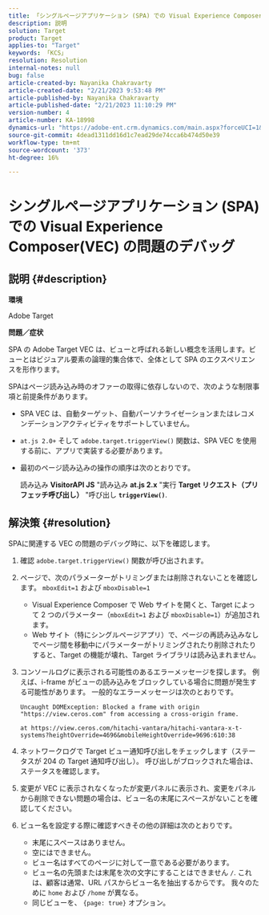 ```yaml
---
title: 「シングルページアプリケーション (SPA) での Visual Experience Composer(VEC) の問題のデバッグ」
description: 説明
solution: Target
product: Target
applies-to: "Target"
keywords: 「KCS」
resolution: Resolution
internal-notes: null
bug: false
article-created-by: Nayanika Chakravarty
article-created-date: "2/21/2023 9:53:48 PM"
article-published-by: Nayanika Chakravarty
article-published-date: "2/21/2023 11:10:29 PM"
version-number: 4
article-number: KA-18998
dynamics-url: "https://adobe-ent.crm.dynamics.com/main.aspx?forceUCI=1&pagetype=entityrecord&etn=knowledgearticle&id=3a0a8733-32b2-ed11-83fe-6045bd006704"
source-git-commit: 4dead1311dd16d1c7ead29de74cca6b474d50e39
workflow-type: tm+mt
source-wordcount: '373'
ht-degree: 16%

---
```


# シングルページアプリケーション (SPA) での Visual Experience Composer(VEC) の問題のデバッグ

## 説明 {#description}


<b>環境</b>

Adobe Target

<b>問題／症状</b>

SPA の Adobe Target VEC は、ビューと呼ばれる新しい概念を活用します。ビューとはビジュアル要素の論理的集合体で、全体として SPA のエクスペリエンスを形作ります。

SPAはページ読み込み時のオファーの取得に依存しないので、次のような制限事項と前提条件があります。

- SPA VEC は、自動ターゲット、自動パーソナライゼーションまたはレコメンデーションアクティビティをサポートしていません。
- `at.js 2.0+` そして `adobe.target.triggerView()` 関数は、SPA VEC を使用する前に、アプリで実装する必要があります。
- 最初のページ読み込みの操作の順序は次のとおりです。



   読み込み <b>VisitorAPI JS</b> &quot;読み込み <b>at.js 2.x</b> &quot;実行 <b>Target リクエスト（プリフェッチ呼び出し）</b> &quot;呼び出し <b>`triggerView()`</b>.



## 解決策 {#resolution}


SPAに関連する VEC の問題のデバッグ時に、以下を確認します。

1. 確認 `adobe.target.triggerView()` 関数が呼び出されます。
2. ページで、次のパラメーターがトリミングまたは削除されないことを確認します。 `mboxEdit=1` および `mboxDisable=1`

   - Visual Experience Composer で Web サイトを開くと、Target によって 2 つのパラメーター（`mboxEdit=1` および `mboxDisable=1`）が追加されます。
   - Web サイト（特にシングルページアプリ）で、ページの再読み込みなしでページ間を移動中にパラメーターがトリミングされたり削除されたりすると、Target の機能が壊れ、Target ライブラリは読み込まれません。
3. コンソールログに表示される可能性のあるエラーメッセージを探します。 例えば、i-frame がビューの読み込みをブロックしている場合に問題が発生する可能性があります。 一般的なエラーメッセージは次のとおりです。<br>

   ```
   Uncaught DOMException: Blocked a frame with origin "https://view.ceros.com" from accessing a cross-origin frame.
   
   at https://view.ceros.com/hitachi-vantara/hitachi-vantara-x-t-systems?heightOverride=4696&mobileHeightOverride=9696:610:38
   ```
4. ネットワークログで Target ビュー通知呼び出しをチェックします（ステータスが 204 の Target 通知呼び出し）。 呼び出しがブロックされた場合は、ステータスを確認します。
5. 変更が VEC に表示されなくなったが変更パネルに表示され、変更をパネルから削除できない問題の場合は、ビュー名の末尾にスペースがないことを確認してください。
6. ビュー名を設定する際に確認すべきその他の詳細は次のとおりです。
   - 末尾にスペースはありません。
   - 空にはできません。
   - ビュー名はすべてのページに対して一意である必要があります。
   - ビュー名の先頭または末尾を次の文字にすることはできません `/`. これは、顧客は通常、URL パスからビュー名を抽出するからです。 我々のために `home` および `/home` が異なる。
   - 同じビューを、 `{page: true}` オプション。

